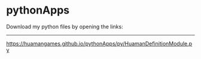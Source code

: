 # pythonApps
Download my python files by opening the links:
**********************************************************************************************************************************
https://huamangames.github.io/pythonApps/py/HuamanDefinitionModule.py
